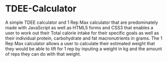 # TDEE-Calculator
A simple TDEE calculator and 1 Rep Max calculator that are predominately made with JavaScript as well as HTML5 forms and CSS3 that enables a user to work out their Total calorie intake for their specific goals as well as their individual protein, carbohydrate and fat macronutrients in grams. The 1 Rep Max calculator allows a user to calculate their estimated weight that they would be able to lift for 1 rep by inputing a weight in kg and the amount of reps they can do with that weight.
